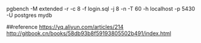 pgbench -M extended -r -c 8 -f login.sql -j 8 -n -T 60 -h localhost -p 5430 -U postgres mydb

##reference
https://yq.aliyun.com/articles/214
http://gitbook.cn/books/58db93b8f59193805502b491/index.html

